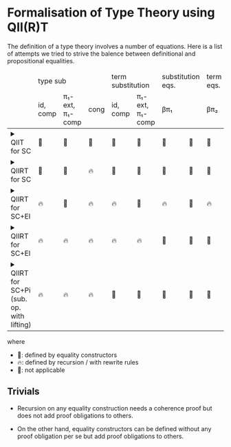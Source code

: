 # Formalisation of Type Theory using QII(R)T

The definition of a type theory involves a number of equations.
Here is a list of attempts we tried to strive the balence between definitional and propositional equalities.

<table>
  <thead>
    <tr>
      <td></td>
      <td colspan=3>type sub</td>
      <td colspan=2>term substitution</td>
      <td colspan=2>substitution eqs.</td>
      <td colspan=2>term eqs.</td>
    </tr>
    <tr>
      <td></td>
      <td>id, comp</td>
      <td>π₁-ext, π₁-comp</td>
      <td>cong</td>
      <td>id, comp</td>
      <td>π₁-ext, π₁-comp</td>
      <td>βπ₁</td>
      <td></td>
      <td>βπ₂</td>
      <td></td>
    </tr>
  </thead>
  <tbody>
    <tr>
      <td><details><summary>QIIT for SC</summary>
```
open import SC.QIIT
```
      </details></td>
      <td>🧊</td>
      <td>🧊</td>
      <td>🧊</td>
      <td>🧊</td>
      <td>🧊</td>
      <td>🧊</td>
      <td>🧊</td>
      <td>🧊</td>
      <td>🧊</td>
    </tr>
    <tr>
      <td><details><summary>QIIRT for SC</summary>
```
open import SC.QIIRT
```
      </td>
      <td>🚫</td>
      <td>🧊</td>
      <td>🔥</td>
      <td>🧊</td>
      <td>🧊</td>
      <td>🧊</td>
      <td>🧊</td>
      <td>🧊</td>
      <td>🚫</td>
    </tr>
    <tr>
      <td><details><summary>QIIRT for SC+El</summary>
```
open import SC+El.QIIRT1.Base
```
      <td>🔥</td>
      <td>🧊</td>
      <td>🔥</td>
      <td>🔥</td>
      <td>🧊</td>
      <td>🔥</td>
      <td>🧊</td>
      <td>🔥</td>
      <td>🧊</td>
    </tr>
    <tr>
      <td><details><summary>QIIRT for SC+El</summary>
```
open import SC+El.QIIRT2.Base
```
      <td>🔥</td>
      <td>🔥</td>
      <td>🔥</td>
      <td>🔥</td>
      <td>🔥</td>
      <td>🧊</td>
      <td>🧊</td>
      <td>🧊</td>
      <td>🧊</td>
    </tr>
    <tr>
      <td><details><summary>QIIRT for SC+Pi (sub. op. with lifting) </summary>
```
open import SC+Pi.QIIRT-Lift.Base
```
      <td>🔥</td>
      <td>🔥</td>
      <td>🔥</td>
      <td>🧊</td>
      <td>🧊</td>
      <td>🧊</td>
      <td>🧊</td>
      <td>🧊</td>
      <td>🧊</td>
    </tr>
  </tbody>
</table>

where

* 🧊: defined by equality constructors
* 🔥: defined by recursion / with rewrite rules
* 🚫: not applicable

## Trivials

* Recursion on any equality construction needs a coherence proof but does not add proof obligations to others.

* On the other hand, equality constructors can be defined without any proof obligation per se but add proof obligations to others.
